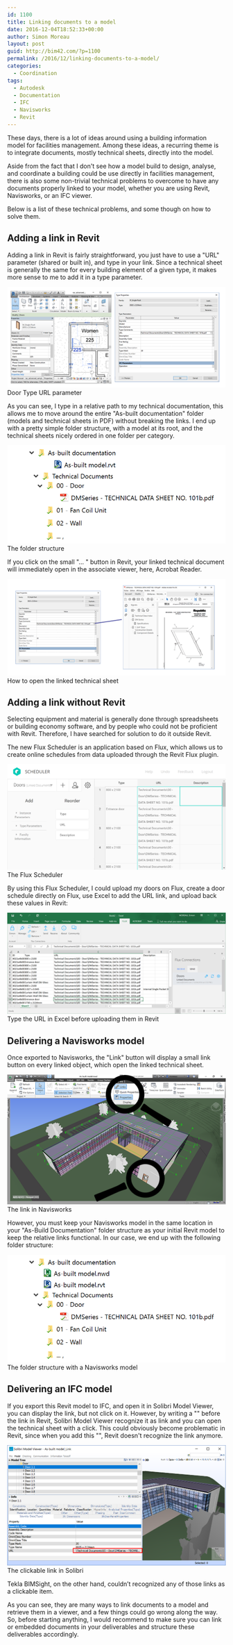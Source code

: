 ```yaml
---
id: 1100
title: Linking documents to a model
date: 2016-12-04T18:52:33+00:00
author: Simon Moreau
layout: post
guid: http://bim42.com/?p=1100
permalink: /2016/12/linking-documents-to-a-model/
categories:
  - Coordination
tags:
  - Autodesk
  - Documentation
  - IFC
  - Navisworks
  - Revit
---
```

These days, there is a lot of ideas around using a building information model for facilities management. Among these ideas, a recurring theme is to integrate documents, mostly technical sheets, directly into the model.

Aside from the fact that I don't see how a model build to design, analyse, and coordinate a building could be use directly in facilities management, there is also some non-trivial technical problems to overcome to have any documents properly linked to your model, whether you are using Revit, Navisworks, or an IFC viewer.

Below is a list of these technical problems, and some though on how to solve them.

## Adding a link in Revit

Adding a link in Revit is fairly straightforward, you just have to use a "URL" parameter (shared or built in), and type in your link. Since a technical sheet is generally the same for every building element of a given type, it makes more sense to me to add it in a type parameter.

![Door](/assets/2016/12/door.png)
Door Type URL parameter

As you can see, I type in a relative path to my technical documentation, this allows me to move around the entire "As-built documentation" folder (models and technical sheets in PDF) without breaking the links. I end up with a pretty simple folder structure, with a model at its root, and the technical sheets nicely ordered in one folder per category.

![Folder Structure](/assets/2016/12/folderstructure.png)
The folder structure

If you click on the small "... " button in Revit, your linked technical document will immediately open in the associate viewer, here, Acrobat Reader.

![Open in Revit](/assets/2016/12/openTechnicalSheet.png)
How to open the linked technical sheet

## Adding a link without Revit

Selecting equipment and material is generally done through spreadsheets or building economy software, and by people who could not be proficient with Revit. Therefore, I have searched for solution to do it outside Revit.

The new Flux Scheduler is an application based on Flux, which allows us to create online schedules from data uploaded through the Revit Flux plugin.

![Flux Scheduler](/assets/2016/12/fluxScheduler.png)
The Flux Scheduler

By using this Flux Scheduler, I could upload my doors on Flux, create a door schedule directly on Flux, use Excel to add the URL link, and upload back these values in Revit:

![In Excel](/assets/2016/12/InExcel.png)
Type the URL in Excel before uploading them in Revit

## Delivering a Navisworks model

Once exported to Navisworks, the "Link" button will display a small link button on every linked object, which open the linked technical sheet.

![Navisworks](/assets/2016/12/linkInNavis.png)
The link in Navisworks

However, you must keep your Navisworks model in the same location in your "As-Build Documentation" folder structure as your initial Revit model to keep the relative links functional. In our case, we end up with the following folder structure:

![Folders in Navis](/assets/2016/12/folderstructureNavis.png)
The folder structure with a Navisworks model

## Delivering an IFC model

If you export this Revit model to IFC, and open it in Solibri Model Viewer, you can display the link, but not click on it. However, by writing a "\" before the link in Revit, Solibri Model Viewer recognize it as link and you can open the technical sheet with a click. This could obviously become problematic in Revit, since when you add this "\", Revit doesn't recognize the link anymore.

![Solibri](/assets/2016/12/solibri_after.png)
The clickable link in Solibri

Tekla BIMSight, on the other hand, couldn’t recognized any of those links as a clickable item.

As you can see, they are many ways to link documents to a model and retrieve them in a viewer, and a few things could go wrong along the way. So, before starting anything, I would recommend to make sure you can link or embedded documents in your deliverables and structure these deliverables accordingly.